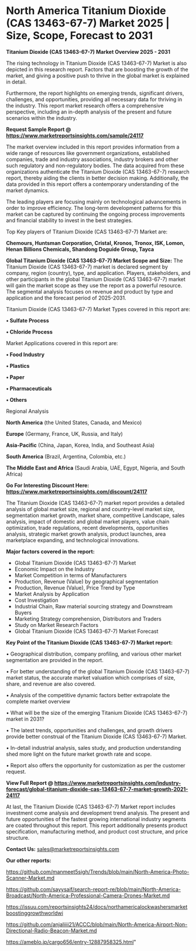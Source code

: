 # North America Titanium Dioxide (CAS 13463-67-7) Market 2025 | Size, Scope, Forecast to 2031

<Strong> Titanium Dioxide (CAS 13463-67-7) Market Overview 2025 - 2031</strong>

The rising technology in Titanium Dioxide (CAS 13463-67-7) Market is also depicted in this research report. Factors that are boosting the growth of the market, and giving a positive push to thrive in the global market is explained in detail.

Furthermore, the report highlights on emerging trends, significant drivers, challenges, and opportunities, providing all necessary data for thriving in the industry. This report market research offers a comprehensive perspective, including an in-depth analysis of the present and future scenarios within the industry.

<strong>Request Sample Report @ <a href=https://www.marketreportsinsights.com/sample/24117>https://www.marketreportsinsights.com/sample/24117</a></strong>

The market overview included in this report provides information from a wide range of resources like government organizations, established companies, trade and industry associations, industry brokers and other such regulatory and non-regulatory bodies. The data acquired from these organizations authenticate the Titanium Dioxide (CAS 13463-67-7) research report, thereby aiding the clients in better decision making. Additionally, the data provided in this report offers a contemporary understanding of the market dynamics.

The leading players are focusing mainly on technological advancements in order to improve efficiency. The long-term development patterns for this market can be captured by continuing the ongoing process improvements and financial stability to invest in the best strategies.

Top Key players of Titanium Dioxide (CAS 13463-67-7) Market are:

<strong>Chemours, Huntsman Corporation, Cristal, Kronos, Tronox, ISK, Lomon, Henan Billions Chemicals, Shandong Doguide Group, Tayca</strong>

<strong><b>Global Titanium Dioxide (CAS 13463-67-7) Market Scope and Size:</b></strong>
The Titanium Dioxide (CAS 13463-67-7) market is declared segment by company, region (country), type, and application. Players, stakeholders, and other participants in the global Titanium Dioxide (CAS 13463-67-7) market will gain the market scope as they use the report as a powerful resource. The segmental analysis focuses on revenue and product by type and application and the forecast period of 2025-2031.

Titanium Dioxide (CAS 13463-67-7) Market Types covered in this report are:

<strong>• Sulfate Process

• Chloride Process</strong>

Market Applications covered in this report are:

<strong>• Food Industry

• Plastics

• Paper

• Pharmaceuticals

• Others</strong> 

Regional Analysis

<strong>North America</strong> (the United States, Canada, and Mexico)

<strong>Europe</strong> (Germany, France, UK, Russia, and Italy)

<strong>Asia-Pacific</strong> (China, Japan, Korea, India, and Southeast Asia)

<strong>South America</strong> (Brazil, Argentina, Colombia, etc.)

<strong>The Middle East and Africa</strong> (Saudi Arabia, UAE, Egypt, Nigeria, and South Africa)

<strong>Go For Interesting Discount Here: <a href=https://www.marketreportsinsights.com/discount/24117>https://www.marketreportsinsights.com/discount/24117</a></strong>

The Titanium Dioxide (CAS 13463-67-7) market report provides a detailed analysis of global market size, regional and country-level market size, segmentation market growth, market share, competitive Landscape, sales analysis, impact of domestic and global market players, value chain optimization, trade regulations, recent developments, opportunities analysis, strategic market growth analysis, product launches, area marketplace expanding, and technological innovations.

<strong><b>Major factors covered in the report:</b></strong>
<ul>
  <li>Global Titanium Dioxide (CAS 13463-67-7) Market </li>
  <li>Economic Impact on the Industry</li>
  <li>Market Competition in terms of Manufacturers</li>
  <li>Production, Revenue (Value) by geographical segmentation</li>
  <li>Production, Revenue (Value), Price Trend by Type</li>
  <li>Market Analysis by Application</li>
  <li>Cost Investigation</li>
  <li>Industrial Chain, Raw material sourcing strategy and Downstream Buyers</li>
  <li>Marketing Strategy comprehension, Distributors and Traders</li>
  <li>Study on Market Research Factors</li>
  <li>Global Titanium Dioxide (CAS 13463-67-7) Market Forecast</li>
</ul>

<strong><b>Key Point of the Titanium Dioxide (CAS 13463-67-7) Market report:</b></strong>

• Geographical distribution, company profiling, and various other market segmentation are provided in the report.

• For better understanding of the global Titanium Dioxide (CAS 13463-67-7) market status, the accurate market valuation which comprises of size, share, and revenue are also covered.

• Analysis of the competitive dynamic factors better extrapolate the complete market overview

• What will be the size of the emerging Titanium Dioxide (CAS 13463-67-7) market in 2031?

• The latest trends, opportunities and challenges, and growth drivers provide better construal of the Titanium Dioxide (CAS 13463-67-7) Market.

• In-detail industrial analysis, sales study, and production understanding shed more light on the future market growth rate and scope.

• Report also offers the opportunity for customization as per the customer request.

<strong><b>View Full Report @ <a href=https://www.marketreportsinsights.com/industry-forecast/global-titanium-dioxide-cas-13463-67-7-market-growth-2021-24117>https://www.marketreportsinsights.com/industry-forecast/global-titanium-dioxide-cas-13463-67-7-market-growth-2021-24117</a></b></strong>


At last, the Titanium Dioxide (CAS 13463-67-7) Market report includes investment come analysis and development trend analysis. The present and future opportunities of the fastest growing international industry segments are coated throughout this report. This report additionally presents product specification, manufacturing method, and product cost structure, and price structure.

<strong>Contact Us:</strong>
sales@marketreportsinsights.com

<strong>Our other reports:</strong>

<a href=https://github.com/manmeet5sigh/Trends/blob/main/North-America-Photo-Scanner-Market.md>https://github.com/manmeet5sigh/Trends/blob/main/North-America-Photo-Scanner-Market.md</a>

<a href=https://github.com/sayysaif/search-report-re/blob/main/North-America-Broadcast/North-America-Professional-Camera-Drones-Market.md>https://github.com/sayysaif/search-report-re/blob/main/North-America-Broadcast/North-America-Professional-Camera-Drones-Market.md</a>

<a href=https://issuu.com/reportsinsights24/docs/northamericalockwashersmarketboostinggrowthworldwi>https://issuu.com/reportsinsights24/docs/northamericalockwashersmarketboostinggrowthworldwi</a>

<a href=https://github.com/anjaliiii21/ACCC/blob/main/North-America-Airport-Non-Directional-Radio-Beacon-Market.md>https://github.com/anjaliiii21/ACCC/blob/main/North-America-Airport-Non-Directional-Radio-Beacon-Market.md</a>

<a href=https://ameblo.jp/cargo656/entry-12887958325.html>https://ameblo.jp/cargo656/entry-12887958325.html</a>"
